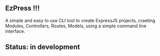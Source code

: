 ## EzPress !!!

A simple and easy to use CLI tool to create ExpressJS projects, craeting Modules, Controllers, Routes, Models, using a simple command line interface.

## Status: in development
